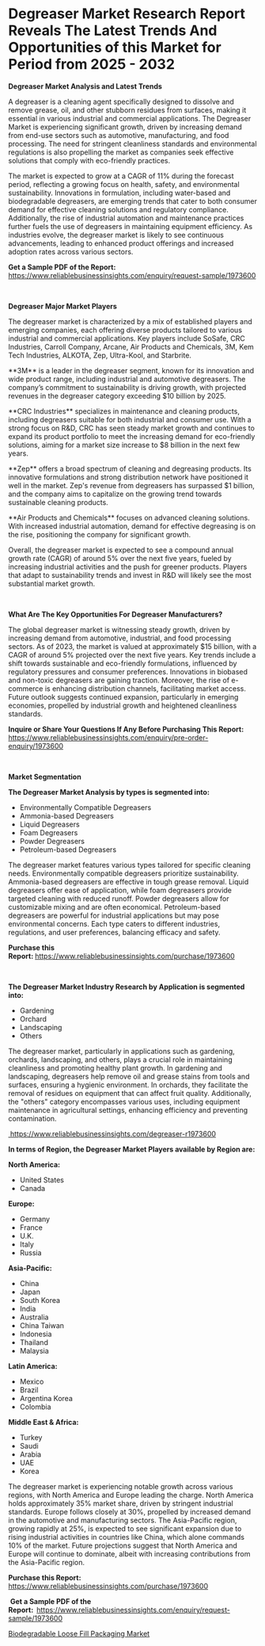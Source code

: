 <p><h1>Degreaser Market Research Report Reveals The Latest Trends And Opportunities of this Market for Period from 2025 - 2032</h1></p><p><strong>Degreaser Market Analysis and Latest Trends</strong></p>
<p><p>A degreaser is a cleaning agent specifically designed to dissolve and remove grease, oil, and other stubborn residues from surfaces, making it essential in various industrial and commercial applications. The Degreaser Market is experiencing significant growth, driven by increasing demand from end-use sectors such as automotive, manufacturing, and food processing. The need for stringent cleanliness standards and environmental regulations is also propelling the market as companies seek effective solutions that comply with eco-friendly practices.</p><p>The market is expected to grow at a CAGR of 11% during the forecast period, reflecting a growing focus on health, safety, and environmental sustainability. Innovations in formulation, including water-based and biodegradable degreasers, are emerging trends that cater to both consumer demand for effective cleaning solutions and regulatory compliance. Additionally, the rise of industrial automation and maintenance practices further fuels the use of degreasers in maintaining equipment efficiency. As industries evolve, the degreaser market is likely to see continuous advancements, leading to enhanced product offerings and increased adoption rates across various sectors.</p></p>
<p><strong>Get a Sample PDF of the Report:&nbsp;</strong> <a href="https://www.reliablebusinessinsights.com/enquiry/request-sample/1973600?utm_campaign=3455&utm_medium=2&utm_source=Github&utm_content=ia&utm_term=01042025&utm_id=degreaser">https://www.reliablebusinessinsights.com/enquiry/request-sample/1973600</a></p>
<p>&nbsp;</p>
<p><strong>Degreaser Major Market Players</strong></p>
<p><p>The degreaser market is characterized by a mix of established players and emerging companies, each offering diverse products tailored to various industrial and commercial applications. Key players include SoSafe, CRC Industries, Carroll Company, Arcane, Air Products and Chemicals, 3M, Kem Tech Industries, ALKOTA, Zep, Ultra-Kool, and Starbrite.</p><p>**3M** is a leader in the degreaser segment, known for its innovation and wide product range, including industrial and automotive degreasers. The company’s commitment to sustainability is driving growth, with projected revenues in the degreaser category exceeding $10 billion by 2025.</p><p>**CRC Industries** specializes in maintenance and cleaning products, including degreasers suitable for both industrial and consumer use. With a strong focus on R&D, CRC has seen steady market growth and continues to expand its product portfolio to meet the increasing demand for eco-friendly solutions, aiming for a market size increase to $8 billion in the next few years.</p><p>**Zep** offers a broad spectrum of cleaning and degreasing products. Its innovative formulations and strong distribution network have positioned it well in the market. Zep's revenue from degreasers has surpassed $1 billion, and the company aims to capitalize on the growing trend towards sustainable cleaning products.</p><p>**Air Products and Chemicals** focuses on advanced cleaning solutions. With increased industrial automation, demand for effective degreasing is on the rise, positioning the company for significant growth.</p><p>Overall, the degreaser market is expected to see a compound annual growth rate (CAGR) of around 5% over the next five years, fueled by increasing industrial activities and the push for greener products. Players that adapt to sustainability trends and invest in R&D will likely see the most substantial market growth.</p></p>
<p>&nbsp;</p>
<p><strong>What Are The Key Opportunities For Degreaser Manufacturers?</strong></p>
<p><p>The global degreaser market is witnessing steady growth, driven by increasing demand from automotive, industrial, and food processing sectors. As of 2023, the market is valued at approximately $15 billion, with a CAGR of around 5% projected over the next five years. Key trends include a shift towards sustainable and eco-friendly formulations, influenced by regulatory pressures and consumer preferences. Innovations in biobased and non-toxic degreasers are gaining traction. Moreover, the rise of e-commerce is enhancing distribution channels, facilitating market access. Future outlook suggests continued expansion, particularly in emerging economies, propelled by industrial growth and heightened cleanliness standards.</p></p>
<p><strong>Inquire or Share Your Questions If Any Before Purchasing This Report:</strong> <a href="https://www.reliablebusinessinsights.com/enquiry/pre-order-enquiry/1973600?utm_campaign=3455&utm_medium=2&utm_source=Github&utm_content=ia&utm_term=01042025&utm_id=degreaser">https://www.reliablebusinessinsights.com/enquiry/pre-order-enquiry/1973600</a></p>
<p>&nbsp;</p>
<p><strong>Market Segmentation</strong></p>
<p><strong>The Degreaser Market Analysis by types is segmented into:</strong></p>
<p><ul><li>Environmentally Compatible Degreasers</li><li>Ammonia-based Degreasers</li><li>Liquid Degreasers</li><li>Foam Degreasers</li><li>Powder Degreasers</li><li>Petroleum-based Degreasers</li></ul></p>
<p><p>The degreaser market features various types tailored for specific cleaning needs. Environmentally compatible degreasers prioritize sustainability. Ammonia-based degreasers are effective in tough grease removal. Liquid degreasers offer ease of application, while foam degreasers provide targeted cleaning with reduced runoff. Powder degreasers allow for customizable mixing and are often economical. Petroleum-based degreasers are powerful for industrial applications but may pose environmental concerns. Each type caters to different industries, regulations, and user preferences, balancing efficacy and safety.</p></p>
<p><strong>Purchase this Report:&nbsp;</strong><a href="https://www.reliablebusinessinsights.com/purchase/1973600?utm_campaign=3455&utm_medium=2&utm_source=Github&utm_content=ia&utm_term=01042025&utm_id=degreaser">https://www.reliablebusinessinsights.com/purchase/1973600</a></p>
<p>&nbsp;</p>
<p><strong>The Degreaser Market Industry Research by Application is segmented into:</strong></p>
<p><ul><li>Gardening</li><li>Orchard</li><li>Landscaping</li><li>Others</li></ul></p>
<p><p>The degreaser market, particularly in applications such as gardening, orchards, landscaping, and others, plays a crucial role in maintaining cleanliness and promoting healthy plant growth. In gardening and landscaping, degreasers help remove oil and grease stains from tools and surfaces, ensuring a hygienic environment. In orchards, they facilitate the removal of residues on equipment that can affect fruit quality. Additionally, the "others" category encompasses various uses, including equipment maintenance in agricultural settings, enhancing efficiency and preventing contamination.</p></p>
<p><a href="https://www.reliablebusinessinsights.com/degreaser-r1973600?utm_campaign=3455&utm_medium=2&utm_source=Github&utm_content=ia&utm_term=01042025&utm_id=degreaser">&nbsp;https://www.reliablebusinessinsights.com/degreaser-r1973600</a></p>
<p><strong>In terms of Region, the Degreaser Market Players available by Region are:</strong></p>
<p>
    <p> <strong> North America: </strong>
        <ul>
            <li>United States</li>
            <li>Canada</li>
        </ul>
        </p> 
    <p> <strong> Europe: </strong>
        <ul>
            <li>Germany</li>
            <li>France</li>
            <li>U.K.</li>
            <li>Italy</li>
            <li>Russia</li>
        </ul>
        </p> 
    <p> <strong> Asia-Pacific: </strong>
        <ul>
            <li>China</li>
            <li>Japan</li>
            <li>South Korea</li>
            <li>India</li>
            <li>Australia</li>
            <li>China Taiwan</li>
            <li>Indonesia</li>
            <li>Thailand</li>
            <li>Malaysia</li>
        </ul>
        </p> 
    <p> <strong> Latin America: </strong>
        <ul>
            <li>Mexico</li>
            <li>Brazil</li>
            <li>Argentina Korea</li>
            <li>Colombia</li>
        </ul>
        </p> 
    <p> <strong> Middle East & Africa: </strong>
        <ul>
            <li>Turkey</li>
            <li>Saudi</li>
            <li>Arabia</li>
            <li>UAE</li>
            <li>Korea</li>
        </ul>
    </p>
    </p>
<p><p>The degreaser market is experiencing notable growth across various regions, with North America and Europe leading the charge. North America holds approximately 35% market share, driven by stringent industrial standards. Europe follows closely at 30%, propelled by increased demand in the automotive and manufacturing sectors. The Asia-Pacific region, growing rapidly at 25%, is expected to see significant expansion due to rising industrial activities in countries like China, which alone commands 10% of the market. Future projections suggest that North America and Europe will continue to dominate, albeit with increasing contributions from the Asia-Pacific region.</p></p>
<p><strong>Purchase this Report: </strong><a href="https://www.reliablebusinessinsights.com/purchase/1973600?utm_campaign=3455&utm_medium=2&utm_source=Github&utm_content=ia&utm_term=01042025&utm_id=degreaser">https://www.reliablebusinessinsights.com/purchase/1973600</a></p>
<p>&nbsp;<strong>Get a Sample PDF of the Report:&nbsp;&nbsp;</strong><a href="https://www.reliablebusinessinsights.com/enquiry/request-sample/1973600?utm_campaign=3455&utm_medium=2&utm_source=Github&utm_content=ia&utm_term=01042025&utm_id=degreaser">https://www.reliablebusinessinsights.com/enquiry/request-sample/1973600</a></p>
<p><strong></strong></p>
<p><p><a href="https://github.com/jaquelynhasenaue8/Market-Research-Report-List-1/blob/main/biodegradable-loose-fill-packaging-market.md?utm_campaign=3455&utm_medium=2&utm_source=Github&utm_content=ia&utm_term=01042025&utm_id=degreaser">Biodegradable Loose Fill Packaging Market</a></p></p>